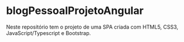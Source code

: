 # blogPessoalProjetoAngular
Neste repositório tem o projeto de uma SPA criada com HTML5, CSS3, JavaScript/Typescript e Bootstrap.
